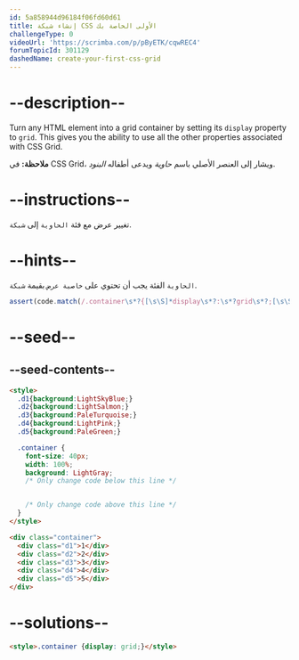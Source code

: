 ```yaml
---
id: 5a858944d96184f06fd60d61
title: إنشاء شبكة CSS الأولى الخاصة بك
challengeType: 0
videoUrl: 'https://scrimba.com/p/pByETK/cqwREC4'
forumTopicId: 301129
dashedName: create-your-first-css-grid
---
```


# --description--

Turn any HTML element into a grid container by setting its `display` property to `grid`. This gives you the ability to use all the other properties associated with CSS Grid.

**ملاحظة:** في CSS Grid، ويشار إلى العنصر الأصلي باسم <dfn>حاوية</dfn> ويدعى أطفاله <dfn>البنود</dfn>.

# --instructions--

تغيير عرض مع فئة `الحاوية` إلى `شبكة`.

# --hints--

`الحاوية` الفئة يجب أن تحتوي على `خاصية عرض` بقيمة `شبكة`.

```js
assert(code.match(/.container\s*?{[\s\S]*display\s*?:\s*?grid\s*?;[\s\S]*}/gi));
```

# --seed--

## --seed-contents--

```html
<style>
  .d1{background:LightSkyBlue;}
  .d2{background:LightSalmon;}
  .d3{background:PaleTurquoise;}
  .d4{background:LightPink;}
  .d5{background:PaleGreen;}

  .container {
    font-size: 40px;
    width: 100%;
    background: LightGray;
    /* Only change code below this line */


    /* Only change code above this line */
  }
</style>

<div class="container">
  <div class="d1">1</div>
  <div class="d2">2</div>
  <div class="d3">3</div>
  <div class="d4">4</div>
  <div class="d5">5</div>
</div>
```

# --solutions--

```html
<style>.container {display: grid;}</style>
```
